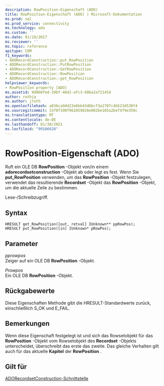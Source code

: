 ```yaml
---
description: RowPosition-Eigenschaft (ADO)
title: RowPosition-Eigenschaft (ADO) | Microsoft-Dokumentation
ms.prod: sql
ms.prod_service: connectivity
ms.technology: ado
ms.custom: ''
ms.date: 01/19/2017
ms.reviewer: ''
ms.topic: reference
apitype: COM
f1_keywords:
- ADORecordConstruction::put_RowPosition
- ADORecordConstruction::PutRowPosition
- ADORecordConstruction::GetRowPosition
- ADORecordConstruction::RowPosition
- ADORecordConstruction::get_RowPosition
helpviewer_keywords:
- RowPosition property [ADO]
ms.assetid: 9d068fed-39bf-4842-afc3-686a2af2145d
author: rothja
ms.author: jroth
ms.openlocfilehash: a836ca9dd23e6bb43d6bcf3a2707c4b523d530f4
ms.sourcegitcommit: 33f0f190f962059826e002be165a2bef4f9e350c
ms.translationtype: MT
ms.contentlocale: de-DE
ms.lasthandoff: 01/30/2021
ms.locfileid: "99166620"
---
```

# <a name="rowposition-property-ado"></a>RowPosition-Eigenschaft (ADO)
Ruft ein OLE DB **RowPosition** -Objekt von/in einem **adorecordsetconstruction** -Objekt ab oder legt es fest. Wenn Sie **put_RowPosition** verwenden, um das **RowPosition** -Objekt festzulegen, verwendet das resultierende **Recordset** -Objekt das **RowPosition** -Objekt, um die aktuelle Zeile zu bestimmen.  
  
 Lese-/Schreibzugriff.  
  
## <a name="syntax"></a>Syntax  
  
```  
HRESULT get_RowPosition([out, retval] IUnknown** ppRowPos);  
HRESULT put_RowPosition([in] IUnknown* pRowPos);  
```  
  
## <a name="parameters"></a>Parameter  
 *pprowpos*  
 Zeiger auf ein OLE DB **RowPosition** -Objekt.  
  
 *Prowpos*  
 Ein OLE DB **RowPosition** -Objekt.  
  
## <a name="return-values"></a>Rückgabewerte  
 Diese Eigenschaften Methode gibt die HRESULT-Standardwerte zurück, einschließlich S_OK und E_FAIL.  
  
## <a name="remarks"></a>Bemerkungen  
 Wenn diese Eigenschaft festgelegt ist und sich  das Rowsetobjekt für das **RowPosition** -Objekt vom Rowsetobjekt des **Recordset** -Objekts unterscheidet, überschreibt das erste das zweite.  Das gleiche Verhalten gilt auch für das aktuelle **Kapitel** der **RowPosition** .  
  
## <a name="applies-to"></a>Gilt für  
 [ADORecordsetConstruction-Schnittstelle](./adorecordsetconstruction-interface.md)